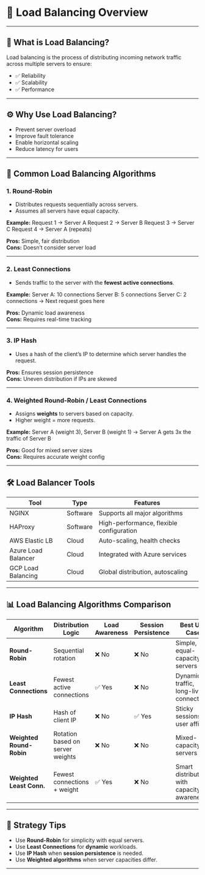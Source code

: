 # 🔧 Load Balancing Overview

---

## 🔧 What is Load Balancing?

Load balancing is the process of distributing incoming network traffic across multiple servers to ensure:

- ✅ Reliability
- ✅ Scalability
- ✅ Performance

---

## ⚙️ Why Use Load Balancing?

- Prevent server overload  
- Improve fault tolerance  
- Enable horizontal scaling  
- Reduce latency for users  

---

## 🧠 Common Load Balancing Algorithms

### 1. **Round-Robin**
- Distributes requests sequentially across servers.
- Assumes all servers have equal capacity.

**Example:**
Request 1 → Server A
Request 2 → Server B
Request 3 → Server C
Request 4 → Server A (repeats)


**Pros:** Simple, fair distribution  
**Cons:** Doesn’t consider server load  

---

### 2. **Least Connections**
- Sends traffic to the server with the **fewest active connections**.

**Example:**
Server A: 10 connections
Server B: 5 connections
Server C: 2 connections → Next request goes here


**Pros:** Dynamic load awareness  
**Cons:** Requires real-time tracking  

---

### 3. **IP Hash**
- Uses a hash of the client’s IP to determine which server handles the request.

**Pros:** Ensures session persistence  
**Cons:** Uneven distribution if IPs are skewed  

---

### 4. **Weighted Round-Robin / Least Connections**
- Assigns **weights** to servers based on capacity.
- Higher weight = more requests.

**Example:**
Server A (weight 3), Server B (weight 1)
→ Server A gets 3x the traffic of Server B



**Pros:** Good for mixed server sizes  
**Cons:** Requires accurate weight config  

---

## 🛠️ Load Balancer Tools

| Tool                  | Type     | Features                                 |
|-----------------------|----------|------------------------------------------|
| NGINX                 | Software | Supports all major algorithms            |
| HAProxy               | Software | High-performance, flexible configuration |
| AWS Elastic LB        | Cloud    | Auto-scaling, health checks              |
| Azure Load Balancer   | Cloud    | Integrated with Azure services           |
| GCP Load Balancing    | Cloud    | Global distribution, autoscaling         |

---

## 📊 Load Balancing Algorithms Comparison

| Algorithm                | Distribution Logic                | Load Awareness | Session Persistence | Best Use Case                                 |
|--------------------------|-----------------------------------|----------------|----------------------|------------------------------------------------|
| **Round-Robin**          | Sequential rotation               | ❌ No          | ❌ No                | Simple, equal-capacity servers                |
| **Least Connections**    | Fewest active connections         | ✅ Yes         | ❌ No                | Dynamic traffic, long-lived connections       |
| **IP Hash**              | Hash of client IP                 | ❌ No          | ✅ Yes               | Sticky sessions, user affinity                |
| **Weighted Round-Robin** | Rotation based on server weights  | ❌ No          | ❌ No                | Mixed-capacity servers                        |
| **Weighted Least Conn.** | Fewest connections + weight       | ✅ Yes         | ❌ No                | Smart distribution with capacity awareness    |

---

## 🧠 Strategy Tips

- Use **Round-Robin** for simplicity with equal servers.
- Use **Least Connections** for **dynamic** workloads.
- Use **IP Hash** when **session persistence** is needed.
- Use **Weighted algorithms** when server capacities differ.

---
